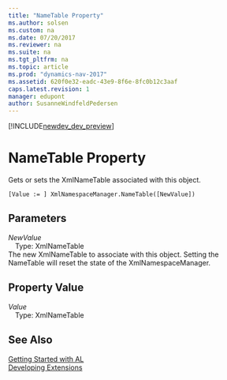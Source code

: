 ```yaml
---
title: "NameTable Property"
ms.author: solsen
ms.custom: na
ms.date: 07/20/2017
ms.reviewer: na
ms.suite: na
ms.tgt_pltfrm: na
ms.topic: article
ms.prod: "dynamics-nav-2017"
ms.assetid: 620f0e32-eadc-43e9-8f6e-8fc0b12c3aaf
caps.latest.revision: 1
manager: edupont
author: SusanneWindfeldPedersen
---
```


[!INCLUDE[newdev_dev_preview](../includes/newdev_dev_preview.md)]

# NameTable Property
Gets or sets the XmlNameTable associated with this object.  
```  
[Value := ] XmlNamespaceManager.NameTable([NewValue])  
```  
## Parameters
*NewValue*    
&emsp;Type: XmlNameTable  
The new XmlNameTable to associate with this object. Setting the NameTable will reset the state of the XmlNamespaceManager.  
  
## Property Value
*Value*  
&emsp;Type: XmlNameTable  
  
## See Also
[Getting Started with AL](../devenv-get-started.md)  
[Developing Extensions](../devenv-dev-overview.md)  
